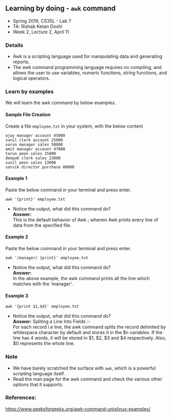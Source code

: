 ## Learning by doing - `awk` command
* Spring 2019, CS35L - Lab 7
* TA: Rishab Ketan Doshi
* Week 2, Lecture 2, April 11

### Details

* Awk is a scripting language used for manipulating data and generating reports.
* The awk command programming language requires no compiling, and allows the user to use variables, numeric functions, string functions, and logical operators.

### Learn by examples

We will learn the awk command by below examples.

#### Sample File Creation
Create a file `employee.txt` in your system, with the below content

```
ajay manager account 45000
sunil clerk account 25000
varun manager sales 50000
amit manager account 47000
tarun peon sales 15000
deepak clerk sales 23000
sunil peon sales 13000
satvik director purchase 80000 
```

#### Example 1

Paste the below command in your terminal and press enter.

```
awk '{print}' employee.txt
```

* Notice the output, what did this command do?
<br><b>Answer:</b><br>
This is the default behavior of Awk ; wherein Awk prints every line of data from the specified file.

#### Example 2

Paste the below command in your terminal and press enter.

```
awk '/manager/ {print}' employee.txt 

```
* Notice the output, what did this command do?
<br><b>Answer:</b><br>
In the above example, the awk command prints all the line which matches with the 'manager'.

#### Example 3

```
awk '{print $1,$4}' employee.txt 
```

* Notice the output, what did this command do?
<br><b>Answer:</b> Spliting a Line Into Fields :-<br> For each record i.e line, the awk command splits the record delimited by whitespace character by default and stores it in the $n variables. If the line has 4 words, it will be stored in $1, $2, $3 and $4 respectively. Also, $0 represents the whole line.

### Note
* We have barely scratched the surface with `awk`, which is a powerful scripting language itself.
* Read the man page for the awk command and check the various other options that it supports.

### References:
https://www.geeksforgeeks.org/awk-command-unixlinux-examples/